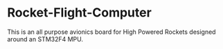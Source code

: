 # Rocket-Flight-Computer
This is an all purpose avionics board for High Powered Rockets designed around an STM32F4 MPU.
